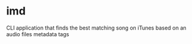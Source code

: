 # imd
CLI application that finds the best matching song on iTunes based on an audio files metadata tags

